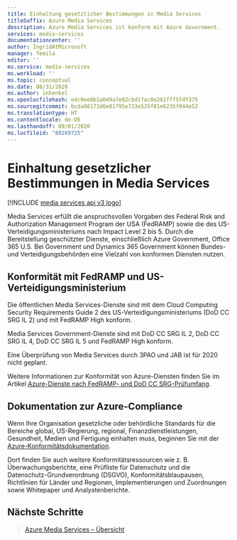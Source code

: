 ```yaml
---
title: Einhaltung gesetzlicher Bestimmungen in Media Services
titleSuffix: Azure Media Services
description: Azure Media Services ist konform mit Azure Government.
services: media-services
documentationcenter: ''
author: IngridAtMicrosoft
manager: femila
editor: ''
ms.service: media-services
ms.workload: ''
ms.topic: conceptual
ms.date: 08/31/2020
ms.author: inhenkel
ms.openlocfilehash: e4c0ee0b1a049a7e82cbd1fac8e261fff5fdf375
ms.sourcegitcommit: bcda98171d6e81795e723e525f81e6235f044e52
ms.translationtype: HT
ms.contentlocale: de-DE
ms.lasthandoff: 09/01/2020
ms.locfileid: "89269725"
---
```

# <a name="media-services-regulatory-compliance"></a>Einhaltung gesetzlicher Bestimmungen in Media Services

[!INCLUDE [media services api v3 logo](./includes/v3-hr.md)]

Media Services erfüllt die anspruchsvollen Vorgaben des Federal Risk and Authorization Management Program der USA (FedRAMP) sowie die des US-Verteidigungsministeriums nach Impact Level 2 bis 5. Durch die Bereitstellung geschützter Dienste, einschließlich Azure Government, Office 365 U.S. Bei Government und Dynamics 365 Government können Bundes- und Verteidigungsbehörden eine Vielzahl von konformen Diensten nutzen.

## <a name="fedramp-and-us-department-of-defense-compliance"></a>Konformität mit FedRAMP und US-Verteidigungsministerium

Die öffentlichen Media Services-Dienste sind mit dem Cloud Computing Security Requirements Guide 2 des US-Verteidigungsministeriums (DoD CC SRG IL 2) und mit FedRAMP High konform.

Media Services Government-Dienste sind mit DoD CC SRG IL 2, DoD CC SRG IL 4, DoD CC SRG IL 5 und FedRAMP High konform.

Eine Überprüfung von Media Services durch 3PAO und JAB ist für 2020 nicht geplant.

Weitere Informationen zur Konformität von Azure-Diensten finden Sie im Artikel [Azure-Dienste nach FedRAMP- und DoD CC SRG-Prüfumfang](https://docs.microsoft.com/azure/azure-government/compliance/azure-services-in-fedramp-auditscope).

## <a name="azure-compliance-documentation"></a>Dokumentation zur Azure-Compliance

Wenn Ihre Organisation gesetzliche oder behördliche Standards für die Bereiche global, US-Regierung, regional, Finanzdienstleistungen, Gesundheit, Medien und Fertigung einhalten muss, beginnen Sie mit der [Azure-Konformitätsdokumentation](https://docs.microsoft.com/azure/compliance/).

Dort finden Sie auch weitere Konformitätsressourcen wie z. B. Überwachungsberichte, eine Prüfliste für Datenschutz und die Datenschutz-Grundverordnung (DSGVO), Konformitätsblaupausen, Richtlinien für Länder und Regionen, Implementierungen und Zuordnungen sowie Whitepaper und Analystenberichte.

## <a name="next-steps"></a>Nächste Schritte

> [Azure Media Services – Übersicht](media-services-overview.md)
